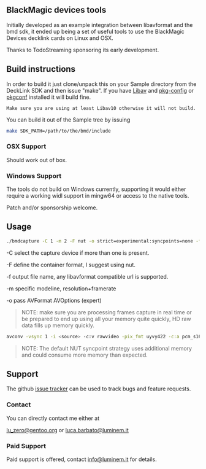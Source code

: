 ## BlackMagic devices tools

Initially developed as an example integration between libavformat and the
bmd sdk, it ended up being a set of useful tools to use the BlackMagic Devices
decklink cards on Linux and OSX.

Thanks to TodoStreaming sponsoring its early development.

## Build instructions

In order to build it just clone/unpack this on your Sample directory from the
DeckLink SDK and then issue "make". If you have [Libav][1] and [pkg-config][2] or
[pkgconf][3] installed it will build fine.

    Make sure you are using at least Libav10 otherwise it will not build.

You can build it out of the Sample tree by issuing

```sh
make SDK_PATH=/path/to/the/bmd/include
```

### OSX Support

Should work out of box.

### Windows Support

The tools do not build on Windows currently, supporting it would either
require a working widl support in mingw64 or access to the native tools.

Patch and/or sponsorship welcome.

## Usage

```sh
./bmdcapture -C 1 -m 2 -F nut -o strict=experimental:syncpoints=none -f pipe:1 | avconv -vsync passthrough -y -i - <your options here>
```

-C select the capture device if more than one is present.

-F define the container format, I suggest using nut.

-f output file name, any libavformat compatible url is supported.

-m specific modeline, resolution+framerate

-o pass AVFormat AVOptions (expert)

> NOTE: make sure you are processing frames capture in real time or be
prepared to end up using all your memory quite quickly, HD raw data
fills up memory quickly.

```sh
avconv -vsync 1 -i <source> -c:v rawvideo -pix_fmt uyvy422 -c:a pcm_s16le -ar 48000 -f nut -f_strict experimental -syncpoints none - | ./bmdplay -f pipe:0
```

> NOTE: The default NUT syncpoint strategy uses additional memory and could
consume more memory than expected.


## Support

The github [issue tracker](https://github.com/lu-zero/bmdtools/issues) can
be used to track bugs and feature requests.

### Contact

You can directly contact me either at

lu_zero@gentoo.org or luca.barbato@luminem.it

### Paid Support

Paid support is offered, contact info@luminem.it for details.

[1]: http://libav.org
[2]: http://www.freedesktop.org/wiki/Software/pkg-config/
[3]: https://github.com/pkgconf/pkgconf
